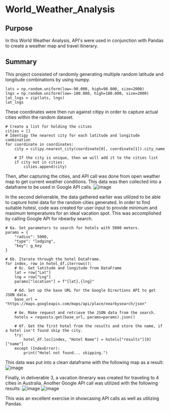 # World_Weather_Analysis
## Purpose
In this World Weather Analysis, API's were used in conjunction with Pandas to create a weather map and travel itinerary.

## Summary
This project consisted of randomly generating multiple random latitude and longitude combinations by using numpy.
```
lats = np.random.uniform(low=-90.000, high=90.000, size=2000)
lngs = np.random.uniform(low=-180.000, high=180.000, size=2000)
lat_lngs = zip(lats, lngs)
lat_lngs
```
These coordinates were then run against citipy in order to capture actual cities within the random dataset.
```
# Create a list for holding the cities
cities = []
# Identigy the nearest city for each latitude and longitude combination
for coordinate in coordinates:
    city = citipy.nearest_city(coordinate[0], coordinate[1]).city_name
    
    # If the city is unique, then we will add it to the cities list
    if city not in cities:
        cities.append(city)
```
Then, after capturing the cities, and API call was done from open weather map to get current weather conditions. This data was then collected into a dataframe to be used in Google API calls.
![image](https://user-images.githubusercontent.com/90691846/138780682-497b9eb7-33d9-4841-8e54-cdae41527580.png)

In the second deliverable, the data gathered earlier was utilized to be able to capture hotel data for the random cities generated. In order to find suitable hotesl, code was created for user input to provide minimum and maximum temperatures for an ideal vacation spot. This was accomplished by calling Google API for nbearby search.
```
# 6a. Set parameters to search for hotels with 5000 meters.
params = {
    "radius": 5000,
    "type": "lodging",
    "key": g_key
}

# 6b. Iterate through the hotel DataFrame.
for index, row in hotel_df.iterrows():
    # 6c. Get latitude and longitude from DataFrame
    lat = row["Lat"]
    lng = row["Lng"]
    params["location"] = f"{lat},{lng}"
    
    # 6d. Set up the base URL for the Google Directions API to get JSON data.
    base_url = "https://maps.googleapis.com/maps/api/place/nearbysearch/json"

    # 6e. Make request and retrieve the JSON data from the search. 
    hotels = requests.get(base_url, params=params).json() 
    
    # 6f. Get the first hotel from the results and store the name, if a hotel isn't found skip the city.
    try:
        hotel_df.loc[index, "Hotel Name"] = hotels["results"][0]["name"]
    except (IndexError):
        print("Hotel not found... skipping.")
```
This data was put into a clean dataframe with the following map as a result:
![image](https://user-images.githubusercontent.com/90691846/138780926-2f11352a-0ede-4d89-8fea-4588fc96e1bf.png)

Finally, in deliverable 3, a vacation itinerary was created for traveling to 4 cities in Australia. Another Google API call was utilized with the following results:
![image](https://user-images.githubusercontent.com/90691846/138781145-5abffa54-094e-4ec4-bb74-ca693ef1638c.png)
![image](https://user-images.githubusercontent.com/90691846/138781183-e46f6a2c-2c4b-4962-96f7-11e59b76a163.png)

This was an excellent exercise in showcasing API calls as well as utilizing Pandas.
